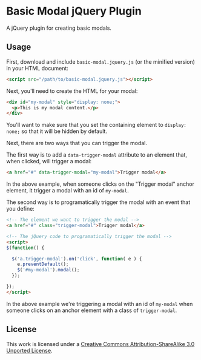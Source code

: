 # Basic Modal jQuery Plugin

A jQuery plugin for creating basic modals.

## Usage

First, download and include `basic-modal.jquery.js` (or the minified version) in your HTML document:

```html
<script src="/path/to/basic-modal.jquery.js"></script>
```

Next, you'll need to create the HTML for your modal:

```html
<div id="my-modal" style="display: none;">
  <p>This is my modal content.</p>
</div>
```

You'll want to make sure that you set the containing element to `display: none;` so that it will be hidden by default.

Next, there are two ways that you can trigger the modal.

The first way is to add a `data-trigger-modal` attribute to an element that, when clicked, will trigger a modal:

```html
<a href="#" data-trigger-modal="my-modal">Trigger modal</a>
```

In the above example, when someone clicks on the "Trigger modal" anchor element, it trigger a modal with an id of `my-modal`.

The second way is to programatically trigger the modal with an event that you define:

```html
<!-- The element we want to trigger the modal -->
<a href="#" class="trigger-modal">Trigger modal</a>

<!-- The jQuery code to programatically trigger the modal -->
<script>
$(function() {

  $('a.trigger-modal').on('click', function( e ) {
    e.preventDefault();
    $('#my-modal').modal();
  });

});
</script>
```

In the above example we're triggering a modal with an id of `my-modal` when someone clicks on an anchor element with a class of `trigger-modal`.

## License

This work is licensed under a [Creative Commons Attribution-ShareAlike 3.0 Unported License](http://creativecommons.org/licenses/by-sa/3.0/).